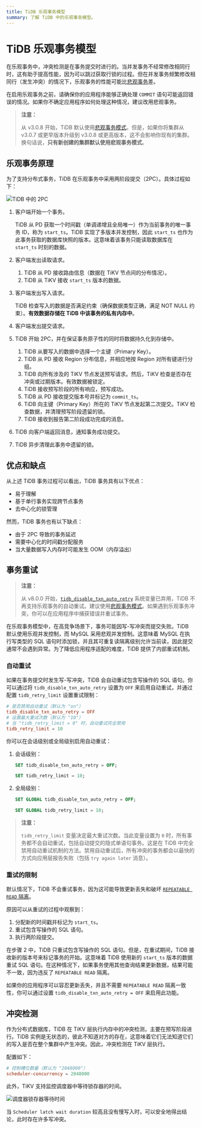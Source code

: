 ```yaml
---
title: TiDB 乐观事务模型
summary: 了解 TiDB 中的乐观事务模型。
---
```


# TiDB 乐观事务模型

在乐观事务中，冲突检测是在事务提交时进行的。当并发事务不经常修改相同行时，这有助于提高性能，因为可以跳过获取行锁的过程。但在并发事务频繁修改相同行（发生冲突）的情况下，乐观事务的性能可能比[悲观事务](/pessimistic-transaction.md)差。

在启用乐观事务之前，请确保你的应用程序能够正确处理 `COMMIT` 语句可能返回错误的情况。如果你不确定应用程序如何处理这种情况，建议改用悲观事务。

> **注意：**
>
> 从 v3.0.8 开始，TiDB 默认使用[悲观事务模式](/pessimistic-transaction.md)。但是，如果你将集群从 v3.0.7 或更早版本升级到 v3.0.8 或更高版本，这不会影响你现有的集群。换句话说，**只有新创建的集群默认使用悲观事务模式**。

## 乐观事务原理

为了支持分布式事务，TiDB 在乐观事务中采用两阶段提交（2PC）。具体过程如下：

![TiDB 中的 2PC](https://docs-download.pingcap.com/media/images/docs/2pc-in-tidb.png)

1. 客户端开始一个事务。

    TiDB 从 PD 获取一个时间戳（单调递增且全局唯一）作为当前事务的唯一事务 ID，称为 `start_ts`。TiDB 实现了多版本并发控制，因此 `start_ts` 也作为此事务获取的数据库快照的版本。这意味着该事务只能读取数据库在 `start_ts` 时刻的数据。

2. 客户端发出读取请求。

    1. TiDB 从 PD 接收路由信息（数据在 TiKV 节点间的分布情况）。
    2. TiDB 从 TiKV 接收 `start_ts` 版本的数据。

3. 客户端发出写入请求。

    TiDB 检查写入的数据是否满足约束（确保数据类型正确，满足 NOT NULL 约束）。**有效数据存储在 TiDB 中该事务的私有内存中**。

4. 客户端发出提交请求。

5. TiDB 开始 2PC，并在保证事务原子性的同时将数据持久化到存储中。

    1. TiDB 从要写入的数据中选择一个主键（Primary Key）。
    2. TiDB 从 PD 接收 Region 分布信息，并相应地按 Region 对所有键进行分组。
    3. TiDB 向所有涉及的 TiKV 节点发送预写请求。然后，TiKV 检查是否存在冲突或过期版本。有效数据被锁定。
    4. TiDB 接收预写阶段的所有响应，预写成功。
    5. TiDB 从 PD 接收提交版本号并标记为 `commit_ts`。
    6. TiDB 向主键（Primary Key）所在的 TiKV 节点发起第二次提交。TiKV 检查数据，并清理预写阶段遗留的锁。
    7. TiDB 接收到报告第二阶段成功完成的消息。

6. TiDB 向客户端返回消息，通知事务成功提交。

7. TiDB 异步清理此事务中遗留的锁。

## 优点和缺点

从上述 TiDB 事务过程可以看出，TiDB 事务具有以下优点：

* 易于理解
* 基于单行事务实现跨节点事务
* 去中心化的锁管理

然而，TiDB 事务也有以下缺点：

* 由于 2PC 导致的事务延迟
* 需要中心化的时间戳分配服务
* 当大量数据写入内存时可能发生 OOM（内存溢出）

## 事务重试

> **注意：**
>
> 从 v8.0.0 开始，[`tidb_disable_txn_auto_retry`](/system-variables.md#tidb_disable_txn_auto_retry) 系统变量已弃用，TiDB 不再支持乐观事务的自动重试。建议使用[悲观事务模式](/pessimistic-transaction.md)。如果遇到乐观事务冲突，你可以在应用程序中捕获错误并重试事务。

在乐观事务模型中，在高竞争场景下，事务可能因写-写冲突而提交失败。TiDB 默认使用乐观并发控制，而 MySQL 采用悲观并发控制。这意味着 MySQL 在执行写类型的 SQL 语句时添加锁，并且其可重复读隔离级别允许当前读，因此提交通常不会遇到异常。为了降低应用程序适配的难度，TiDB 提供了内部重试机制。

### 自动重试

如果在事务提交时发生写-写冲突，TiDB 会自动重试包含写操作的 SQL 语句。你可以通过将 `tidb_disable_txn_auto_retry` 设置为 `OFF` 来启用自动重试，并通过配置 `tidb_retry_limit` 设置重试限制：

```toml
# 是否禁用自动重试（默认为 "on"）
tidb_disable_txn_auto_retry = OFF
# 设置最大重试次数（默认为 "10"）
# 当 "tidb_retry_limit = 0" 时，自动重试完全禁用
tidb_retry_limit = 10
```

你可以在会话级别或全局级别启用自动重试：

1. 会话级别：

    
    ```sql
    SET tidb_disable_txn_auto_retry = OFF;
    ```

    
    ```sql
    SET tidb_retry_limit = 10;
    ```

2. 全局级别：

    
    ```sql
    SET GLOBAL tidb_disable_txn_auto_retry = OFF;
    ```

    
    ```sql
    SET GLOBAL tidb_retry_limit = 10;
    ```

> **注意：**
>
> `tidb_retry_limit` 变量决定最大重试次数。当此变量设置为 `0` 时，所有事务都不会自动重试，包括自动提交的隐式单语句事务。这是在 TiDB 中完全禁用自动重试机制的方法。禁用自动重试后，所有冲突的事务都会以最快的方式向应用层报告失败（包括 `try again later` 消息）。

### 重试的限制

默认情况下，TiDB 不会重试事务，因为这可能导致更新丢失和破坏 [`REPEATABLE READ` 隔离](/transaction-isolation-levels.md)。

原因可以从重试的过程中观察到：

1. 分配新的时间戳并标记为 `start_ts`。
2. 重试包含写操作的 SQL 语句。
3. 执行两阶段提交。

在步骤 2 中，TiDB 只重试包含写操作的 SQL 语句。但是，在重试期间，TiDB 接收新的版本号来标记事务的开始。这意味着 TiDB 使用新的 `start_ts` 版本的数据重试 SQL 语句。在这种情况下，如果事务使用其他查询结果更新数据，结果可能不一致，因为违反了 `REPEATABLE READ` 隔离。

如果你的应用程序可以容忍更新丢失，并且不需要 `REPEATABLE READ` 隔离一致性，你可以通过设置 `tidb_disable_txn_auto_retry = OFF` 来启用此功能。

## 冲突检测

作为分布式数据库，TiDB 在 TiKV 层执行内存中的冲突检测，主要在预写阶段进行。TiDB 实例是无状态的，彼此不知道对方的存在，这意味着它们无法知道它们的写入是否在整个集群中产生冲突。因此，冲突检测在 TiKV 层执行。

配置如下：

```toml
# 控制槽位数量（默认为 "2048000"）
scheduler-concurrency = 2048000
```

此外，TiKV 支持监控调度器中等待锁存器的时间。

![调度器锁存器等待时间](https://docs-download.pingcap.com/media/images/docs/optimistic-transaction-metric.png)

当 `Scheduler latch wait duration` 较高且没有慢写入时，可以安全地得出结论，此时存在许多写冲突。
